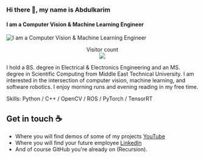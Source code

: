 ### Hi there 👋, my name is Abdulkarim
#### I am a Computer Vision  & Machine Learning Engineer
![I am a Computer Vision  & Machine Learning Engineer](https://raw.githubusercontent.com/sagar-viradiya/sagar-viradiya/master/resources/banner.png)

<p align="center"> 
  Visitor count<br>
  <img src="https://profile-counter.glitch.me/random-guest/count.svg" />
</p>

I hold a BS. degree in Electrical & Electronics Engineering and an MS. degree in Scientific Computing from Middle East Technical University. I am interested in the intersection of computer vision, machine learning, and software robotics. I enjoy morning runs and evening reading in my free time.

Skills: Python / C++ / OpenCV / ROS / PyTorch / TensorRT

## Get in touch :coffee:
- Where you will find demos of some of my projects [YouTube](https://www.youtube.com/channel/UCiIDHkrjI8sqQsqAXH70AVw)
- Where you will find your future employee [LinkedIn](https://www.linkedin.com/in/abdulkarimatrash/)
- And of course GitHub you're already on (Recursion).





